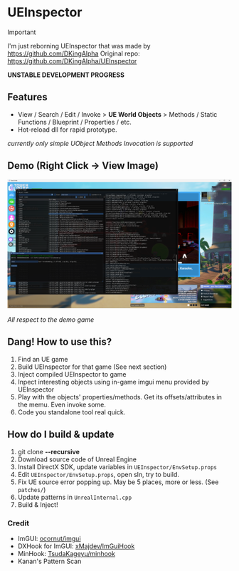 # UEInspector

> [!IMPORTANT]
> I'm just reborning UEInspector that was made by https://github.com/DKingAlpha
> Original repo: https://github.com/DKingAlpha/UEInspector 

**UNSTABLE DEVELOPMENT PROGRESS**

## Features

* View / Search / Edit / Invoke > **UE World Objects** > Methods / Static Functions / Blueprint / Properties / etc.
* Hot-reload dll for rapid prototype.

*currently only simple UObject Methods Invocation is supported*

## Demo (Right Click -> View Image)

![UEInspector Demo](demo.png)

*All respect to the demo game*

## Dang! How to use this?

1. Find an UE game
2. Build UEInspector for that game (See next section)
3. Inject compiled UEInspector to game
4. Inpect interesting objects using in-game imgui menu provided by UEInspector
5. Play with the objects' properties/methods. Get its offsets/attributes in the memu. Even invoke some.
6. Code you standalone tool real quick.


## How do I build & update

1. git clone **--recursive** <THIS REPO>
2. Download source code of Unreal Engine
3. Install DirectX SDK, update variables in `UEInspector/EnvSetup.props`
4. Edit `UEInspector/EnvSetup.props`, open sln, try to build.
5. Fix UE source error popping up. May be 5 places, more or less. (See `patches/`)
6. Update patterns in `UnrealInternal.cpp`
7. Build & Inject!


### Credit

- ImGUI: [ocornut/imgui](https://github.com/ocornut/imgui)
- DXHook for ImGUI: [xMajdev/ImGuiHook](https://www.unknowncheats.me/forum/d3d-tutorials-and-source/457178-imgui-hook-directx12-directx11-directx9-x64-x86.html)
- MinHook: [TsudaKageyu/minhook](https://github.com/TsudaKageyu/minhook)
- Kanan's Pattern Scan
